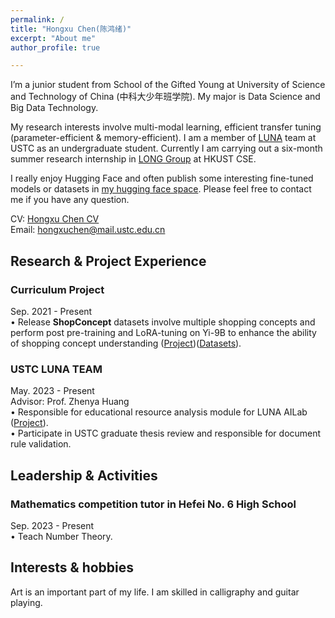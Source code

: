 ```yaml
---
permalink: /
title: "Hongxu Chen(陈鸿绪)"
excerpt: "About me"
author_profile: true

---
```


I’m a junior student from School of the Gifted Young at University of Science and Technology of China (中科大少年班学院). My major is Data Science and Big Data Technology.   
  
My research interests involve multi-modal learning, efficient transfer tuning (parameter-efficient & memory-efficient). I am a member of [LUNA](https://luna.bdaa.pro) team at USTC as an undergraduate student. Currently I am carrying out a six-month summer research internship in [LONG Group](https://long-group.cse.ust.hk/) at HKUST CSE.   

I really enjoy Hugging Face and often publish some interesting fine-tuned models or datasets in [my hugging face space](https://huggingface.co/Daxuxu36). Please feel free to contact me if you have any question.


  
CV: [Hongxu Chen CV](https://ustcchx.github.io/hongxuchen.github.io/files/CV_HongxuChen.pdf)  
Email: hongxuchen@mail.ustc.edu.cn

Research & Project Experience
-----
### Curriculum Project 
Sep. 2021 - Present  
• Release **ShopConcept** datasets involve multiple shopping concepts and perform post pre-training and LoRA-tuning on Yi-9B to enhance the ability of shopping concept understanding ([Project](https://huggingface.co/Daxuxu36/Yi-9B-Understanding-Shopping-Concepts))([Datasets](https://huggingface.co/datasets/Daxuxu36/Understanding-Shopping-Concepts-SFT)).


### USTC LUNA TEAM  
May. 2023 - Present  
Advisor: Prof. Zhenya Huang  
•	Responsible for educational resource analysis module for LUNA AILab ([Project](https://git.iai.bdaa.pro/Anchor36)).  
•	Participate in USTC graduate thesis review and responsible for document rule validation.  


Leadership & Activities
-----
### Mathematics competition tutor in Hefei No. 6 High School   
Sep. 2023 - Present  
•	Teach Number Theory.  


Interests & hobbies
-----
Art is an important part of my life. I am skilled in calligraphy and guitar playing.



